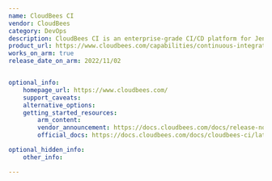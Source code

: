 ```yaml
---
name: CloudBees CI
vendor: CloudBees
category: DevOps
description: CloudBees CI is an enterprise-grade CI/CD platform for Jenkins.
product_url: https://www.cloudbees.com/capabilities/continuous-integration
works_on_arm: true
release_date_on_arm: 2022/11/02


optional_info:
    homepage_url: https://www.cloudbees.com/
    support_caveats:
    alternative_options:
    getting_started_resources:
        arm_content:
        vendor_announcement: https://docs.cloudbees.com/docs/release-notes/latest/cloudbees-ci/modern-cloud-platforms/2.361.3.2
        official_docs: https://docs.cloudbees.com/docs/cloudbees-ci/latest/

optional_hidden_info:
    other_info:

---
```


